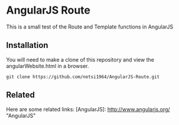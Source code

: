 AngularJS Route
===============

This is a small test of the Route and Template functions in AngularJS

## Installation ##

You will need to make a clone of this repository and view the angularWebsite.html in a browser.

    git clone https://github.com/netsi1964/AngularJS-Route.git

## Related ##
Here are some related links:
[AngularJS]: http://www.angularjs.org/ "AngularJS"